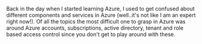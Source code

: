 Back in the day when I started learning Azure, I used to get confused about different components and services in Azure (well..it's not like I am an expert right now!). Of all the topics the most difficult one to grasp in Azure was around Azure accounts, subscriptions, active directory, tenant and role based access control since you don't get to play around with these.